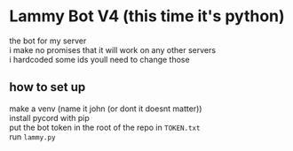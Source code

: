 # Lammy Bot V4 (this time it's python)
the bot for my server  
i make no promises that it will work on any other servers  
i hardcoded some ids youll need to change those  
## how to set up
make a venv (name it john (or dont it doesnt matter))  
install pycord with pip  
put the bot token in the root of the repo in `TOKEN.txt`  
run `lammy.py`  
